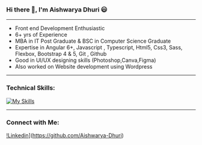 ### Hi there  👋,  I'm Aishwarya Dhuri :smiley:
_________________________________________________________________________________________________________________________________________________________________________

- Front end Development Enthusiastic 
- 6+ yrs of Experience
- MBA in IT Post Graduate & BSC in Computer Science Graduate
- Expertise in Angular 6+, Javascript , Typescript, Html5, Css3, Sass, Flexbox, Bootstrap 4 & 5, Git , Github
- Good in UI/UX designing skills (Photoshop,Canva,Figma)
- Also worked on Website development using Wordpress



_________________________________________________________________________________________________________________________________________________________________________
### Technical Skills:

[![My Skills](https://skillicons.dev/icons?i=angular,js,ts,html,css,bootstrap,git,gitlab,jquery,wordpress&theme=light)](https://github.com/Aishwarya-Dhuri)

_________________________________________________________________________________________________________________________________________________________________________

### Connect with Me:
[!Linkedin](https://skillicons.dev/icons?i=linkedin&theme=light)](https://github.com/Aishwarya-Dhuri)

